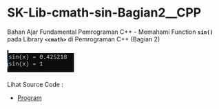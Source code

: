 # SK-Lib-cmath-sin-Bagian2__CPP
Bahan Ajar Fundamental Pemrograman C++ - Memahami Function <code><b>sin()</code></b> pada Library <code><b>&lt;cmath></code></b> di Pemrograman C++ (Bagian 2)<br><br>
<img src="https://github.com/RizkyKhapidsyah/SK-Lib-cmath-sin-Bagian2__CPP/blob/master/SK-Lib-cmath-sin-Bagian2__CPP/Result/001.PNG"><br><br>
Lihat Source Code : <br>
- <a href="https://github.com/RizkyKhapidsyah/SK-Lib-cmath-sin-Bagian2__CPP/blob/master/SK-Lib-cmath-sin-Bagian2__CPP/Source.cpp">Program</a>
